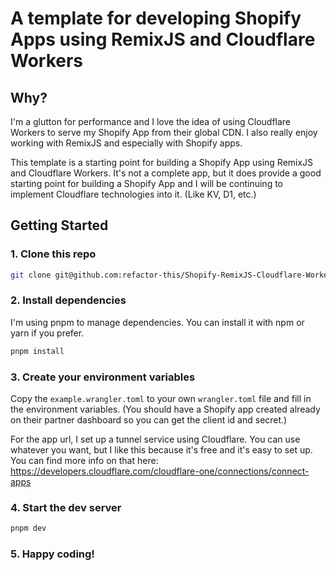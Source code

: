 # A template for developing Shopify Apps using RemixJS and Cloudflare Workers

## Why?
I'm a glutton for performance and I love the idea of using Cloudflare Workers to serve my Shopify App from their global CDN. I also really enjoy working with RemixJS and especially with Shopify apps.

This template is a starting point for building a Shopify App using RemixJS and Cloudflare Workers. It's not a complete app, but it does provide a good starting point for building a Shopify App and I will be continuing to implement Cloudflare technologies into it. (Like KV, D1, etc.)

## Getting Started

### 1. Clone this repo
```bash
git clone git@github.com:refactor-this/Shopify-RemixJS-Cloudflare-Workers-Template.git
```
### 2. Install dependencies
I'm using pnpm to manage dependencies. You can install it with npm or yarn if you prefer.
```bash
pnpm install
```

### 3. Create your environment variables
Copy the `example.wrangler.toml` to your own `wrangler.toml` file and fill in the environment variables. (You should have a Shopify app created already on their partner dashboard so you can get the client id and secret.)

For the app url, I set up a tunnel service using Cloudflare. You can use whatever you want, but I like this because it's free and it's easy to set up. You can find more info on that here: https://developers.cloudflare.com/cloudflare-one/connections/connect-apps

### 4. Start the dev server
```bash
pnpm dev
```
### 5. Happy coding!